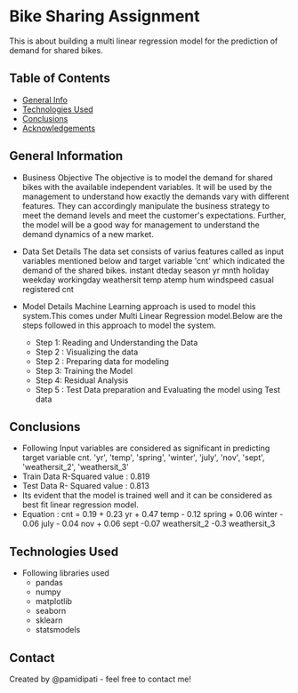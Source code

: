 # Bike Sharing Assignment
This is about building a multi linear regression model for the prediction of demand for shared bikes.


## Table of Contents
* [General Info](#general-information)
* [Technologies Used](#technologies-used)
* [Conclusions](#conclusions)
* [Acknowledgements](#acknowledgements)


## General Information
- Business Objective
                The objective is to model the demand for shared bikes with the available independent variables. It will be used by the management to understand how exactly the demands   vary with different features. They can accordingly manipulate the business strategy to meet the demand levels and meet the customer's expectations. Further, the model will be a good way for management to understand the demand dynamics of a new market.
  
- Data Set Details
                The data set consists of varius features called as input variables mentioned below and target variable 'cnt' which indicated the demand of the shared bikes.
  instant	dteday	season	yr	mnth	holiday	weekday	workingday	weathersit	temp	atemp	hum	windspeed	casual	registered	cnt
  
- Model Details
                Machine Learning approach is used to model this system.This comes under Multi Linear Regression model.Below are the steps followed in this approach to model the system.
  - Step 1: Reading and Understanding the Data
  - Step 2 : Visualizing the data
  - Step 2 : Preparing data for modeling
  - Step 3: Training the Model
  - Step 4: Residual Analysis
  - Step 5 : Test Data preparation and Evaluating the model using Test data

## Conclusions
- Following Input variables are considered as significant in predicting target variable cnt. 
        'yr', 'temp', 'spring', 'winter', 'july', 'nov', 'sept', 'weathersit_2', 'weathersit_3'
- Train Data R-Squared value : 0.819
- Test Data R- Squared value : 0.813
- Its evident that the model is trained well and it can be considered as best fit linear regression model.
- Equation : cnt = 0.19 + 0.23 yr + 0.47 temp - 0.12 spring + 0.06 winter - 0.06 july - 0.04 nov + 0.06 sept -0.07 weathersit_2 -0.3 weathersit_3

<!-- You don't have to answer all the questions - just the ones relevant to your project. -->


## Technologies Used
- Following libraries used
  - pandas
  - numpy
  - matplotlib
  - seaborn
  - sklearn
  - statsmodels


## Contact
Created by @pamidipati - feel free to contact me!

